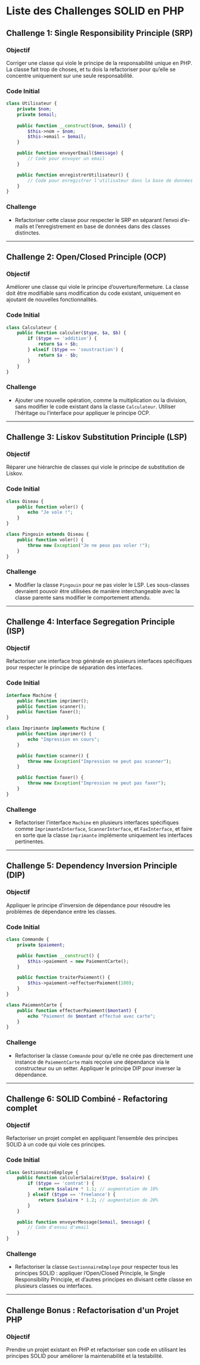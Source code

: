 
# Liste des Challenges SOLID en PHP

## Challenge 1: **Single Responsibility Principle (SRP)**
### Objectif
Corriger une classe qui viole le principe de la responsabilité unique en PHP. La classe fait trop de choses, et tu dois la refactoriser pour qu’elle se concentre uniquement sur une seule responsabilité.

### Code Initial
```php
class Utilisateur {
    private $nom;
    private $email;
    
    public function __construct($nom, $email) {
        $this->nom = $nom;
        $this->email = $email;
    }

    public function envoyerEmail($message) {
        // Code pour envoyer un email
    }

    public function enregistrerUtilisateur() {
        // Code pour enregistrer l'utilisateur dans la base de données
    }
}
```

### Challenge
- Refactoriser cette classe pour respecter le SRP en séparant l’envoi d’e-mails et l’enregistrement en base de données dans des classes distinctes.

---

## Challenge 2: **Open/Closed Principle (OCP)**
### Objectif
Améliorer une classe qui viole le principe d’ouverture/fermeture. La classe doit être modifiable sans modification du code existant, uniquement en ajoutant de nouvelles fonctionnalités.

### Code Initial
```php
class Calculateur {
    public function calculer($type, $a, $b) {
        if ($type == 'addition') {
            return $a + $b;
        } elseif ($type == 'soustraction') {
            return $a - $b;
        }
    }
}
```

### Challenge
- Ajouter une nouvelle opération, comme la multiplication ou la division, sans modifier le code existant dans la classe `Calculateur`. Utiliser l’héritage ou l’interface pour appliquer le principe OCP.

---

## Challenge 3: **Liskov Substitution Principle (LSP)**
### Objectif
Réparer une hiérarchie de classes qui viole le principe de substitution de Liskov.

### Code Initial
```php
class Oiseau {
    public function voler() {
        echo "Je vole !";
    }
}

class Pingouin extends Oiseau {
    public function voler() {
        throw new Exception("Je ne peux pas voler !");
    }
}
```

### Challenge
- Modifier la classe `Pingouin` pour ne pas violer le LSP. Les sous-classes devraient pouvoir être utilisées de manière interchangeable avec la classe parente sans modifier le comportement attendu.

---

## Challenge 4: **Interface Segregation Principle (ISP)**
### Objectif
Refactoriser une interface trop générale en plusieurs interfaces spécifiques pour respecter le principe de séparation des interfaces.

### Code Initial
```php
interface Machine {
    public function imprimer();
    public function scanner();
    public function faxer();
}

class Imprimante implements Machine {
    public function imprimer() {
        echo "Impression en cours";
    }

    public function scanner() {
        throw new Exception("Impression ne peut pas scanner");
    }

    public function faxer() {
        throw new Exception("Impression ne peut pas faxer");
    }
}
```

### Challenge
- Refactoriser l'interface `Machine` en plusieurs interfaces spécifiques comme `ImprimanteInterface`, `ScannerInterface`, et `FaxInterface`, et faire en sorte que la classe `Imprimante` implémente uniquement les interfaces pertinentes.

---

## Challenge 5: **Dependency Inversion Principle (DIP)**
### Objectif
Appliquer le principe d'inversion de dépendance pour résoudre les problèmes de dépendance entre les classes.

### Code Initial
```php
class Commande {
    private $paiement;

    public function __construct() {
        $this->paiement = new PaiementCarte();
    }

    public function traiterPaiement() {
        $this->paiement->effectuerPaiement(100);
    }
}

class PaiementCarte {
    public function effectuerPaiement($montant) {
        echo "Paiement de $montant effectué avec carte";
    }
}
```

### Challenge
- Refactoriser la classe `Commande` pour qu'elle ne crée pas directement une instance de `PaiementCarte` mais reçoive une dépendance via le constructeur ou un setter. Appliquer le principe DIP pour inverser la dépendance.

---

## Challenge 6: **SOLID Combiné - Refactoring complet**
### Objectif
Refactoriser un projet complet en appliquant l’ensemble des principes SOLID à un code qui viole ces principes.

### Code Initial
```php
class GestionnaireEmploye {
    public function calculerSalaire($type, $salaire) {
        if ($type == 'contrat') {
            return $salaire * 1.1; // augmentation de 10%
        } elseif ($type == 'freelance') {
            return $salaire * 1.2; // augmentation de 20%
        }
    }

    public function envoyerMessage($email, $message) {
        // Code d'envoi d'email
    }
}
```

### Challenge
- Refactoriser la classe `GestionnaireEmploye` pour respecter tous les principes SOLID : appliquer l’Open/Closed Principle, le Single Responsibility Principle, et d’autres principes en divisant cette classe en plusieurs classes ou interfaces.
---

## Challenge Bonus : **Refactorisation d'un Projet PHP**
### Objectif
Prendre un projet existant en PHP et refactoriser son code en utilisant les principes SOLID pour améliorer la maintenabilité et la testabilité.
